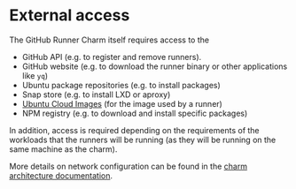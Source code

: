 # External access

The GitHub Runner Charm itself requires access to the

- GitHub API (e.g. to register and remove runners).
- GitHub website (e.g. to download the runner binary or other applications like `yq`)
- Ubuntu package repositories (e.g. to install packages)
- Snap store (e.g. to install LXD or aproxy)
- [Ubuntu Cloud Images](https://cloud-images.ubuntu.com/) (for the image used by a runner)
- NPM registry (e.g. to download and install specific packages)

In addition, access is required depending on the requirements of the workloads that the runners
will be running (as they will be running on the same machine as the charm).

More details on network configuration can be found in the
[charm architecture documentation](https://charmhub.io/github-runner/docs/charm-architecture).
